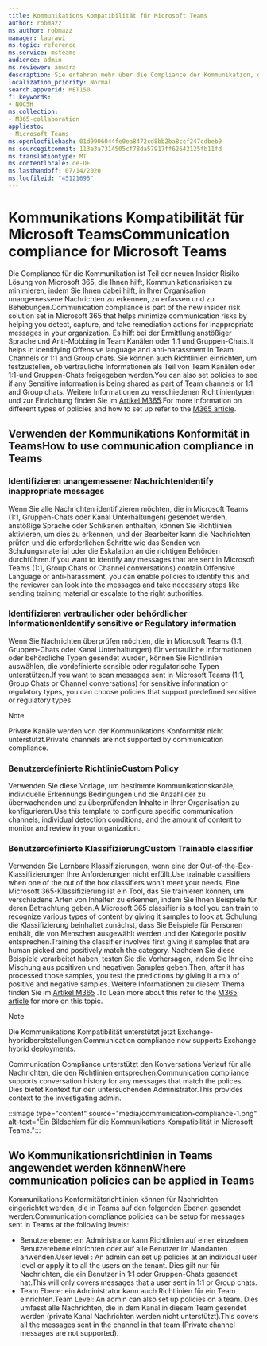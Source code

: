 ```yaml
---
title: Kommunikations Kompatibilität für Microsoft Teams
author: robmazz
ms.author: robmazz
manager: laurawi
ms.topic: reference
ms.service: msteams
audience: admin
ms.reviewer: anwara
description: Sie erfahren mehr über die Compliance der Kommunikation, die Teil der Insider Risiko-Lösung sind, und zwar aus der Perspektive von Microsoft Teams (Dies ist Teil der M365 Communication Compliance-Funktion).
localization_priority: Normal
search.appverid: MET150
f1.keywords:
- NOCSH
ms.collection:
- M365-collaboration
appliesto:
- Microsoft Teams
ms.openlocfilehash: 01d9906044fe0ea8472cd8bb2ba8ccf247cdbeb9
ms.sourcegitcommit: 113e3a7314505cf78da57917ff62642125fb11fd
ms.translationtype: MT
ms.contentlocale: de-DE
ms.lasthandoff: 07/14/2020
ms.locfileid: "45121695"
---
```

# <a name="communication-compliance-for-microsoft-teams"></a><span data-ttu-id="ea6bc-103">Kommunikations Kompatibilität für Microsoft Teams</span><span class="sxs-lookup"><span data-stu-id="ea6bc-103">Communication compliance for Microsoft Teams</span></span>

<span data-ttu-id="ea6bc-104">Die Compliance für die Kommunikation ist Teil der neuen Insider Risiko Lösung von Microsoft 365, die Ihnen hilft, Kommunikationsrisiken zu minimieren, indem Sie Ihnen dabei hilft, in Ihrer Organisation unangemessene Nachrichten zu erkennen, zu erfassen und zu Behebungen.</span><span class="sxs-lookup"><span data-stu-id="ea6bc-104">Communication compliance is part of the new insider risk solution set in Microsoft 365 that helps minimize communication risks by helping you detect, capture, and take remediation actions for inappropriate messages in your organization.</span></span> <span data-ttu-id="ea6bc-105">Es hilft bei der Ermittlung anstößiger Sprache und Anti-Mobbing in Team Kanälen oder 1:1 und Gruppen-Chats.</span><span class="sxs-lookup"><span data-stu-id="ea6bc-105">It helps in identifying Offensive language and anti-harassment in Team Channels or 1:1 and Group chats.</span></span> <span data-ttu-id="ea6bc-106">Sie können auch Richtlinien einrichten, um festzustellen, ob vertrauliche Informationen als Teil von Team Kanälen oder 1:1-und Gruppen-Chats freigegeben werden.</span><span class="sxs-lookup"><span data-stu-id="ea6bc-106">You can also set policies to see if any Sensitive information is being shared as part of Team channels or 1:1 and Group chats.</span></span> <span data-ttu-id="ea6bc-107">Weitere Informationen zu verschiedenen Richtlinientypen und zur Einrichtung finden Sie im [Artikel M365](https://docs.microsoft.com/microsoft-365/compliance/communication-compliance).</span><span class="sxs-lookup"><span data-stu-id="ea6bc-107">For more information on different types of policies and how to set up refer to the [M365 article](https://docs.microsoft.com/microsoft-365/compliance/communication-compliance).</span></span>

## <a name="how-to-use-communication-compliance-in-teams"></a><span data-ttu-id="ea6bc-108">Verwenden der Kommunikations Konformität in Teams</span><span class="sxs-lookup"><span data-stu-id="ea6bc-108">How to use communication compliance in Teams</span></span>

### <a name="identify-inappropriate-messages"></a><span data-ttu-id="ea6bc-109">Identifizieren unangemessener Nachrichten</span><span class="sxs-lookup"><span data-stu-id="ea6bc-109">Identify inappropriate messages</span></span>

<span data-ttu-id="ea6bc-110">Wenn Sie alle Nachrichten identifizieren möchten, die in Microsoft Teams (1:1, Gruppen-Chats oder Kanal Unterhaltungen) gesendet werden, anstößige Sprache oder Schikanen enthalten, können Sie Richtlinien aktivieren, um dies zu erkennen, und der Bearbeiter kann die Nachrichten prüfen und die erforderlichen Schritte wie das Senden von Schulungsmaterial oder die Eskalation an die richtigen Behörden durchführen.</span><span class="sxs-lookup"><span data-stu-id="ea6bc-110">If you want to identify any messages that are sent in Microsoft Teams (1:1, Group Chats or Channel conversations) contain Offensive Language or anti-harassment, you can enable policies to identify this and the reviewer can look into the messages and take necessary steps like sending training material or escalate to the right authorities.</span></span>

### <a name="identify-sensitive-or-regulatory-information"></a><span data-ttu-id="ea6bc-111">Identifizieren vertraulicher oder behördlicher Informationen</span><span class="sxs-lookup"><span data-stu-id="ea6bc-111">Identify sensitive or Regulatory information</span></span>

<span data-ttu-id="ea6bc-112">Wenn Sie Nachrichten überprüfen möchten, die in Microsoft Teams (1:1, Gruppen-Chats oder Kanal Unterhaltungen) für vertrauliche Informationen oder behördliche Typen gesendet wurden, können Sie Richtlinien auswählen, die vordefinierte sensible oder regulatorische Typen unterstützen.</span><span class="sxs-lookup"><span data-stu-id="ea6bc-112">If you want to scan messages sent in Microsoft Teams (1:1, Group Chats or Channel conversations) for sensitive information or regulatory types, you can choose policies that support predefined sensitive or regulatory types.</span></span>

> [!NOTE]
> <span data-ttu-id="ea6bc-113">Private Kanäle werden von der Kommunikations Konformität nicht unterstützt.</span><span class="sxs-lookup"><span data-stu-id="ea6bc-113">Private channels are not supported by communication compliance.</span></span>

### <a name="custom-policy"></a><span data-ttu-id="ea6bc-114">Benutzerdefinierte Richtlinie</span><span class="sxs-lookup"><span data-stu-id="ea6bc-114">Custom Policy</span></span>

<span data-ttu-id="ea6bc-115">Verwenden Sie diese Vorlage, um bestimmte Kommunikationskanäle, individuelle Erkennungs Bedingungen und die Anzahl der zu überwachenden und zu überprüfenden Inhalte in Ihrer Organisation zu konfigurieren.</span><span class="sxs-lookup"><span data-stu-id="ea6bc-115">Use this template to configure specific communication channels, individual detection conditions, and the amount of content to monitor and review in your organization.</span></span>

### <a name="custom-trainable-classifier"></a><span data-ttu-id="ea6bc-116">Benutzerdefinierte Klassifizierung</span><span class="sxs-lookup"><span data-stu-id="ea6bc-116">Custom Trainable classifier</span></span>

<span data-ttu-id="ea6bc-117">Verwenden Sie Lernbare Klassifizierungen, wenn eine der Out-of-the-Box-Klassifizierungen Ihre Anforderungen nicht erfüllt.</span><span class="sxs-lookup"><span data-stu-id="ea6bc-117">Use trainable classifiers when one of the out of the box classifiers won't meet your needs.</span></span> <span data-ttu-id="ea6bc-118">Eine Microsoft 365-Klassifizierung ist ein Tool, das Sie trainieren können, um verschiedene Arten von Inhalten zu erkennen, indem Sie Ihnen Beispiele für deren Betrachtung geben.</span><span class="sxs-lookup"><span data-stu-id="ea6bc-118">A Microsoft 365 classifier is a tool you can train to recognize various types of content by giving it samples to look at.</span></span> <span data-ttu-id="ea6bc-119">Schulung die Klassifizierung beinhaltet zunächst, dass Sie Beispiele für Personen enthält, die von Menschen ausgewählt werden und der Kategorie positiv entsprechen.</span><span class="sxs-lookup"><span data-stu-id="ea6bc-119">Training the classifier involves first giving it samples that are human picked and positively match the category.</span></span> <span data-ttu-id="ea6bc-120">Nachdem Sie diese Beispiele verarbeitet haben, testen Sie die Vorhersagen, indem Sie Ihr eine Mischung aus positiven und negativen Samples geben.</span><span class="sxs-lookup"><span data-stu-id="ea6bc-120">Then, after it has processed those samples, you test the predictions by giving it a mix of positive and negative samples.</span></span> <span data-ttu-id="ea6bc-121">Weitere Informationen zu diesem Thema finden Sie im [Artikel M365](https://docs.microsoft.com/microsoft-365/compliance/classifier-creating-a-trainable-classifier) .</span><span class="sxs-lookup"><span data-stu-id="ea6bc-121">To Lean more about this refer to the [M365 article](https://docs.microsoft.com/microsoft-365/compliance/classifier-creating-a-trainable-classifier) for more on this topic.</span></span>

> [!NOTE]
> <span data-ttu-id="ea6bc-122">Die Kommunikations Kompatibilität unterstützt jetzt Exchange-hybridbereitstellungen.</span><span class="sxs-lookup"><span data-stu-id="ea6bc-122">Communication compliance now supports Exchange hybrid deployments.</span></span>

<span data-ttu-id="ea6bc-123">Communication Compliance unterstützt den Konversations Verlauf für alle Nachrichten, die den Richtlinien entsprechen.</span><span class="sxs-lookup"><span data-stu-id="ea6bc-123">Communication compliance supports conversation history for any messages that match the polices.</span></span> <span data-ttu-id="ea6bc-124">Dies bietet Kontext für den untersuchenden Administrator.</span><span class="sxs-lookup"><span data-stu-id="ea6bc-124">This provides context to the investigating admin.</span></span>

:::image type="content" source="media/communication-compliance-1.png" alt-text="Ein Bildschirm für die Kommunikations Kompatibilität in Microsoft Teams.":::

## <a name="where-communication-policies-can-be-applied-in-teams"></a><span data-ttu-id="ea6bc-126">Wo Kommunikationsrichtlinien in Teams angewendet werden können</span><span class="sxs-lookup"><span data-stu-id="ea6bc-126">Where communication policies can be applied in Teams</span></span>

<span data-ttu-id="ea6bc-127">Kommunikations Konformitätsrichtlinien können für Nachrichten eingerichtet werden, die in Teams auf den folgenden Ebenen gesendet werden:</span><span class="sxs-lookup"><span data-stu-id="ea6bc-127">Communication compliance policies can be setup for messages sent in Teams at the following levels:</span></span>

- <span data-ttu-id="ea6bc-128">Benutzerebene: ein Administrator kann Richtlinien auf einer einzelnen Benutzerebene einrichten oder auf alle Benutzer im Mandanten anwenden.</span><span class="sxs-lookup"><span data-stu-id="ea6bc-128">User level : An admin can set up policies at an individual user level or apply it to all the users on the tenant.</span></span> <span data-ttu-id="ea6bc-129">Dies gilt nur für Nachrichten, die ein Benutzer in 1:1 oder Gruppen-Chats gesendet hat.</span><span class="sxs-lookup"><span data-stu-id="ea6bc-129">This will only covers messages that a user sent in 1:1 or Group chats.</span></span>
- <span data-ttu-id="ea6bc-130">Team Ebene: ein Administrator kann auch Richtlinien für ein Team einrichten.</span><span class="sxs-lookup"><span data-stu-id="ea6bc-130">Team Level: An admin can also set up policies on a team.</span></span> <span data-ttu-id="ea6bc-131">Dies umfasst alle Nachrichten, die in dem Kanal in diesem Team gesendet werden (private Kanal Nachrichten werden nicht unterstützt).</span><span class="sxs-lookup"><span data-stu-id="ea6bc-131">This covers all the messages sent in the channel in that team (Private channel messages are not supported).</span></span>
